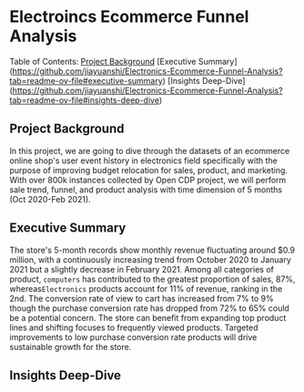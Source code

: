 # Electroincs Ecommerce Funnel Analysis
Table of Contents:
[Project Background](https://github.com/jiayuanshi/Electronics-Ecommerce-Funnel-Analysis?tab=readme-ov-file#project-background)
[Executive Summary] (https://github.com/jiayuanshi/Electronics-Ecommerce-Funnel-Analysis?tab=readme-ov-file#executive-summary)
[Insights Deep-Dive] (https://github.com/jiayuanshi/Electronics-Ecommerce-Funnel-Analysis?tab=readme-ov-file#insights-deep-dive)

## Project Background
In this project, we are going to dive through the datasets of an ecommerce online shop's user event history in electronics field specifically with the purpose of improving budget relocation for sales, product, and marketing. With over 800k instances collected by Open CDP project, we will perform sale trend, funnel, and product analysis with time dimension of 5 months (Oct 2020-Feb 2021). 

## Executive Summary
The store's 5-month records show monthly revenue fluctuating around $0.9 million, with a continuously increasing trend from October 2020 to January 2021 but a slightly decrease in February 2021. Among all categories of product, `computers` has contributed to the greatest proportion of sales, 87%, whereas`Electronics` products account for 11% of revenue, ranking in the 2nd. The conversion rate of view to cart has increased from 7% to 9% though the purchase conversion rate has dropped from 72% to 65% could be a potential concern. The store can benefit from expanding top product lines and shifting focuses to frequently viewed products. Targeted improvements to low purchase conversion rate products will drive sustainable growth for the store.

## Insights Deep-Dive